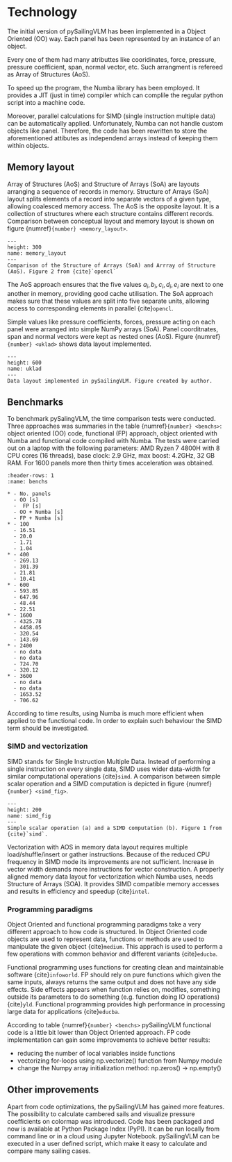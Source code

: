 # Technology

The initial version of pySailingVLM has been implemented in a Object Oriented (OO) way. 
Each panel has been represented by an instance of an object.

Every one of them had many atributtes like cooridinates, force, pressure, pressure coefficient, span, normal vector, etc. 
Such arrangment is refereed as Array of Structures (AoS).

To speed up the program, the Numba library has been employed.
It provides a JIT (just in time) compiler which can complile the regular python script into a machine code.

Moreover, parallel calculations for SIMD (single instruction multiple data) can be automatically applied. 
Unfortunately, Numba can not handle custom objects like panel.
Therefore, the code has been rewritten to store the aforementioned attibutes as independend arrays instead of keeping them within objects.

## Memory layout

Array of Structures (AoS) and Structure of Arrays (SoA) are layouts arranging a sequence of records in memory. 
Structure of Arrays (SoA) layout splits elements of a record into separate vectors of a given type, allowing coalesced memory access. 
The AoS is the opposite layout. 
It is a collection of structures where each structure contains different records. 
Comparison between conceptual layout and memory layout is shown on figure {numref}`{number} <memory_layout>`. 

```{figure} ../../figures/memory_layout.png
---
height: 300
name: memory_layout
---
Comparison of the Structure of Arrays (SoA) and Arrray of Structure (AoS). Figure 2 from {cite}`opencl`
```

The AoS approach ensures that the five values $a_i, b_i, c_i, d_i, e_i$ are next to one another in memory,
providing good cache utilisation.
The SoA approach makes sure that these values are split into five separate units, allowing access to corresponding elements in parallel {cite}`opencl`.

Simple values like pressure coefficients, forces, pressure acting on each panel were arranged into simple NumPy arrays (SoA). Panel coorditnates, span and normal vectors were kept as nested ones (AoS).
Figure {numref}`{number} <uklad>` shows data layout implemented.

```{figure} ../../figures/panele.drawio.png
---
height: 600
name: uklad
---
Data layout implemented in pySailingVLM. Figure created by author.
```

## Benchmarks

To benchmark pySalingVLM, the time comparison tests were conducted. Three approaches was summaries in the table {numref}`{number} <benchs>`: object oriented (OO) code, functional (FP) approach, object oriented with Numba and functional code compiled with Numba.  The tests were carried out on a laptop with the following parameters: AMD Ryzen 7 4800H with 8 CPU cores (16 threads), base clock: 2.9 GHz, max boost: 4.2GHz, 32 GB RAM. For 1600 panels more then thirty times acceleration was obtained.

```{list-table} Time execution comparison between different approaches of implementing pySailingVLM depending on sail shape.
:header-rows: 1
:name: benchs

* - No. panels
  - OO [s]
  -  FP [s]
  - OO + Numba [s]
  - FP + Numba [s]
* - 100
  - 16.51
  - 20.0
  - 1.71
  - 1.04
* - 400
  - 269.13
  - 301.39
  - 21.81
  - 10.41
* - 600
  - 593.85
  - 647.96
  - 48.44
  - 22.51
* - 1600
  - 4325.78
  - 4458.05
  - 320.54
  - 143.69
* - 2400
  - no data
  - no data
  - 724.70
  - 320.12
* - 3600    
  - no data
  - no data
  - 1653.52
  - 706.62
```

According to time results, using Numba is much more efficient when applied to the functional code. In order to explain such behaviour the SIMD term should be investigated.

### SIMD and vectorization

SIMD stands for Single Instruction Multiple Data. Instead of performing a single instruction on every single data, SIMD uses wider data-width for similar computational operations {cite}`simd`. A comparison between simple scalar operation and a SIMD computation is depicted in figure {numref}`{number} <simd_fig>`.

```{figure} ../../figures/simd_fig.png
---
height: 200
name: simd_fig
---
Simple scalar operation (a) and a SIMD computation (b). Figure 1 from {cite}`simd`.
```

Vectorization with AOS in memory data layout requires multiple load/shuffle/insert or gather instructions. Because of the reduced CPU frequency in SIMD mode its improvements are not sufficient. Increase in vector width demands more instructions for vector construction. A properly aligned memory data layout for vectorization which Numba uses, needs Structure of Arrays (SOA). It provides SIMD compatible memory accesses and results in efficiency and speedup {cite}`intel`.

### Programming paradigms

Object Oriented and functional programming paradigms take a very different approach to how code is structured. In Object Oriented code objects are used to represent data, functions or methods are used to manipulate the given object {cite}`medium`. This apprach is used to perform a few operations with common behavior and different variants {cite}`educba`.

Functional programming uses functions for creating clean and maintainable software {cite}`infoworld`. FP should rely on pure functions which given the same inputs, always returns the same output and does not have any side effects. Side effects appears when function relies on, modifies, something outside its parameters to do something (e.g. function doing IO operations) {cite}`yld`. Functional programming provides high performance in processing large data for applications {cite}`educba`.

According to table {numref}`{number} <benchs>` pySailingVLM functional code is a little bit lower than Object Oriented approach. FP code implementation can gain some improvements to achieve better results:

* reducing the number of local variables inside functions
* vectorizing for-loops using np.vectorize() function from Numpy module
* change the Numpy array initialization method: np.zeros() -> np.empty()

## Other improvements

Apart from code optimizations, the pySailingVLM has gained more features. 
The possibility to calculate cambered sails and visualize pressure coefficients on colormap was introduced. 
Code has been packaged and now is available at Python Package Index (PyPI). 
It can be run locally from command line or in a cloud using Jupyter Notebook. 
pySailingVLM can be executed in a user defined script, which make it easy to calculate and compare many sailing cases.
